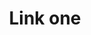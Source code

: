 ---
title: Link one
tags: ["link", "one", "connect", "hyperlink", "URL", "web", "access", "navigate"]
icon: link-one
svg: '<svg xmlns="http://www.w3.org/2000/svg" width="24" height="24" fill="none" viewBox="0 0 24 24" stroke-width="1.5" stroke-linecap="round" stroke-linejoin="round" stroke="currentColor"><path d="m10.935 8.324 4.381-4.385c1.276-1.276 3.372-1.248 4.683.063 1.31 1.312 1.338 3.41.062 4.686l-3.803 3.807m-8.516-.99L3.94 15.31c-1.277 1.278-1.25 3.377.06 4.688s3.407 1.34 4.683.063l4.38-4.385m-2.065-2.666c-1.311-1.311-1.34-3.41-.063-4.686m2.128 2.603c1.312 1.311 1.34 3.41.063 4.686"/></svg>'
---